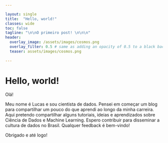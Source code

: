 ```yaml
---

layout: single
title:  "Hello, world!"
classes: wide
toc: false
tagline: "\n\nO primeiro post! \n\n\n"
header:
  overlay_image: /assets/images/cosmos.png
  overlay_filter: 0.5 # same as adding an opacity of 0.5 to a black background
  teaser: assets/images/cosmos.png
  
---
```


# Hello, world!

Olá!

Meu nome é Lucas e sou cientista de dados.
Pensei em começar um blog para compartilhar um pouco do que aprendi ao longo da minha carreira.
Aqui pretendo compartilhar alguns tutoriais, ideias e aprendizados sobre Ciência de Dados e Machine Learning. Espero contribuir para disseminar a cultura de dados no Brasil.
Qualquer feedback é bem-vindo!

Obrigado e até logo!
